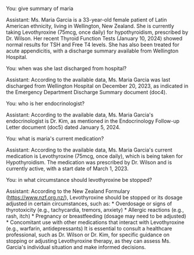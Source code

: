 You: give summary of maria

Assistant: Ms. Maria Garcia is a 33-year-old female patient of Latin American ethnicity, living in Wellington, New Zealand. She is currently taking Levothyroxine (75mcg, once daily) for hypothyroidism, prescribed by Dr. Wilson. Her recent Thyroid Function Tests (January 10, 2024) showed normal results for TSH and Free T4 levels. She has also been treated for acute appendicitis, with a discharge summary available from Wellington Hospital.

You: when was she last discharged from hospital?

Assistant: According to the available data, Ms. Maria Garcia was last discharged from Wellington Hospital on December 20, 2023, as indicated in the Emergency Department Discharge Summary document (doc4).

You: who is her endocrinologist?

Assistant: According to the available data, Ms. Maria Garcia's endocrinologist is Dr. Kim, as mentioned in the Endocrinology Follow-up Letter document (doc5) dated January 5, 2024.

You: what is maria's current medication?

Assistant: According to the available data, Ms. Maria Garcia's current medication is Levothyroxine (75mcg, once daily), which is being taken for Hypothyroidism. The medication was prescribed by Dr. Wilson and is currently active, with a start date of March 1, 2023.

You: in what circumstance should levothyroxine be stopped?

Assistant: According to the New Zealand Formulary (https://www.nzf.org.nz/), Levothyroxine should be stopped or its dosage adjusted in certain circumstances, such as: * Overdosage or signs of thyrotoxicity (e.g., tachycardia, tremors, anxiety) * Allergic reactions (e.g., rash, itch) * Pregnancy or breastfeeding (dosage may need to be adjusted) * Concomitant use with other medications that interact with Levothyroxine (e.g., warfarin, antidepressants) It is essential to consult a healthcare professional, such as Dr. Wilson or Dr. Kim, for specific guidance on stopping or adjusting Levothyroxine therapy, as they can assess Ms. Garcia's individual situation and make informed decisions.